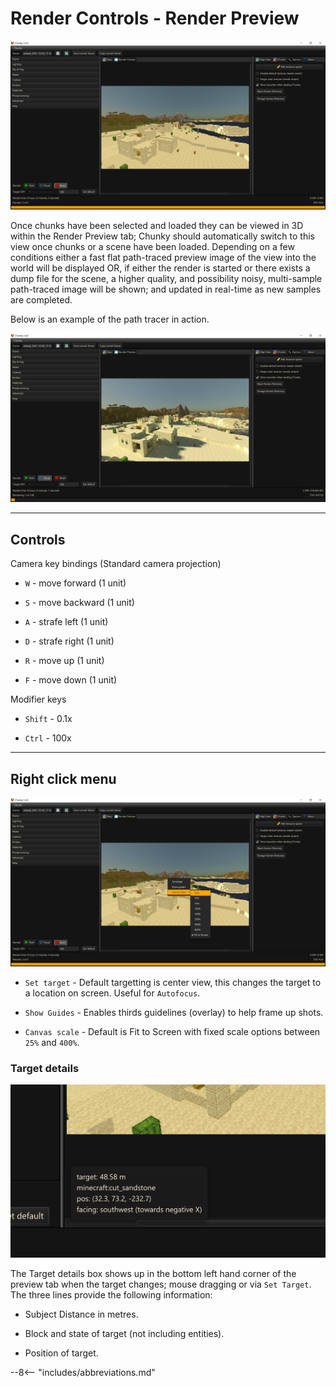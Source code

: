 # Render Controls - Render Preview

![Render controls Render Preview](../../img/user_interface/render_controls/preview.png)

Once chunks have been selected and loaded they can be viewed in 3D within the Render Preview tab; Chunky should automatically switch to this view once chunks or a scene have been loaded. Depending on a few conditions either a fast flat path-traced preview image of the view into the world will be displayed OR, if either the render is started or there exists a dump file for the scene, a higher quality, and possibility noisy, multi-sample path-traced image will be shown; and updated in real-time as new samples are completed.

Below is an example of the path tracer in action.

![Render controls Render Preview noisy](../../img/user_interface/render_controls/preview_noisy.png)

---

## Controls

Camera key bindings (Standard camera projection)

- `W` -	move forward (1 unit)

- `S` -	move backward (1 unit)

- `A` -	strafe left (1 unit)

- `D` -	strafe right (1 unit)

- `R` -	move up (1 unit)

- `F` -	move down (1 unit)

Modifier keys

- `Shift` - 0.1x

- `Ctrl` - 100x

---

## Right click menu

![Render controls Render Preview right click](../../img/user_interface/render_controls/preview_rightclick.png)

- `Set target` - Default targetting is center view, this changes the target to a location on screen. Useful for `Autofocus`.

- `Show Guides` - Enables thirds guidelines (overlay) to help frame up shots.

- `Canvas scale` - Default is Fit to Screen with fixed scale options between `25%` and `400%`.

### Target details

![Render controls Render Preview right click](../../img/user_interface/render_controls/preview_target.png)

The Target details box shows up in the bottom left hand corner of the preview tab when the target changes; mouse dragging or via `Set Target`. The three lines provide the following information:

- Subject Distance in metres.

- Block and state of target (not including entities).

- Position of target.

--8<-- "includes/abbreviations.md"
